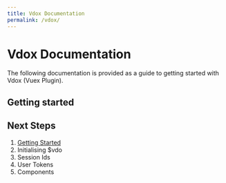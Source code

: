 ```yaml
---
title: Vdox Documentation
permalink: /vdox/
---
```


# Vdox Documentation

The following documentation is provided as a guide to getting started with Vdox (Vuex Plugin).

## Getting started


## Next Steps

1. [Getting Started](../)
1. Initialising $vdo
1. Session Ids
1. User Tokens
1. Components
